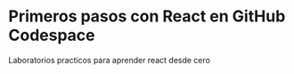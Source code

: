 # Primeros pasos con React en GitHub Codespace
Laboratorios practicos para aprender react desde  cero
